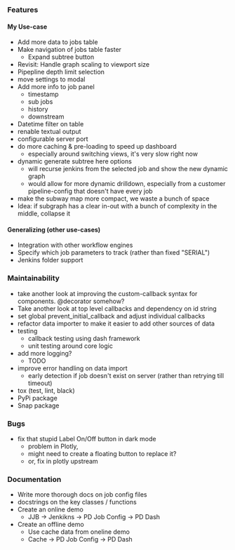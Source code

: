 ### Features
#### My Use-case
* Add more data to jobs table
* Make navigation of jobs table faster
  * Expand subtree button
* Revisit: Handle graph scaling to viewport size
* Pipepline depth limit selection
* move settings to modal
* Add more info to job panel
  * timestamp
  * sub jobs
  * history
  * downstream
* Datetime filter on table
* renable textual output
* configurable server port
* do more caching & pre-loading to speed up dashboard
  * especially around switching views, it's very slow right now
* dynamic generate subtree here options
  * will recurse jenkins from the selected job and show the new dynamic graph
  * would allow for more dynamic drilldown, especially from a customer pipeline-config that doesn't have every job
* make the subway map more compact, we waste a bunch of space
* Idea: if subgraph has a clear in-out with a bunch of complexity in the middle, collapse it
#### Generalizing (other use-cases)
* Integration with other workflow engines
* Specify which job parameters to track (rather than fixed "SERIAL")
* Jenkins folder support


### Maintainability
* take another look at improving the custom-callback syntax for components. @decorator somehow?
* Take another look at top level callbacks and dependency on id string
* set global prevent_initial_callback and adjust individual callbacks
* refactor data importer to make it easier to add other sources of data
* testing
  * callback testing using dash framework
  * unit testing around core logic
* add more logging?
  * TODO
* improve error handling on data import
  * early detection if job doesn't exist on server (rather than retrying till timeout)
* tox (test, lint, black)
* PyPi package
* Snap package


### Bugs
* fix that stupid Label On/Off button in dark mode
  * problem in Plotly, 
  * might need to create a floating button to replace it?
  * or, fix in plotly upstream


### Documentation
* Write more thorough docs on job config files
* docstrings on the key classes / functions
* Create an online demo
  * JJB -> Jenkikns -> PD Job Config -> PD Dash
* Create an offline demo
  * Use cache data from oneline demo
  * Cache -> PD Job Config -> PD Dash